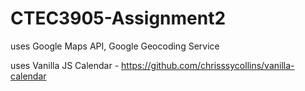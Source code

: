 # CTEC3905-Assignment2

uses Google Maps API, Google Geocoding Service

uses Vanilla JS Calendar - https://github.com/chrisssycollins/vanilla-calendar